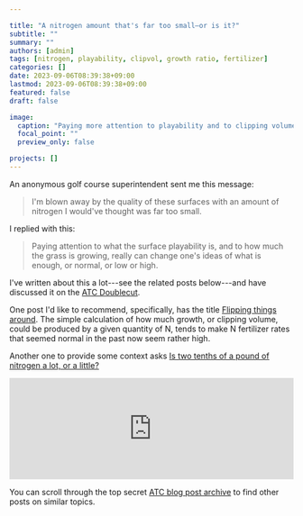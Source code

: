 ```yaml
---

title: "A nitrogen amount that's far too small—or is it?"
subtitle: ""
summary: ""
authors: [admin]
tags: [nitrogen, playability, clipvol, growth ratio, fertilizer]
categories: []
date: 2023-09-06T08:39:38+09:00
lastmod: 2023-09-06T08:39:38+09:00
featured: false
draft: false

image:
  caption: "Paying more attention to playability and to clipping volume has changed my ideas about normal N fertilizer rates."
  focal_point: ""
  preview_only: false

projects: []
---
```


An anonymous golf course superintendent sent me this message:

> I'm blown away by the quality of these surfaces with an amount of nitrogen I would've thought was far too small.

I replied with this:

> Paying attention to what the surface playability is, and to how much the grass is growing, really can change one's ideas of what is enough, or normal, or low or high.

I've written about this a lot---see the related posts below---and have discussed it on the [ATC Doublecut](https://doublecut.asianturfgrass.com/). 

One post I'd like to recommend, specifically, has the title [Flipping things around](https://www.asianturfgrass.com/post/flipping-things-around/). The simple calculation of how much growth, or clipping volume, could be produced by a given quantity of N, tends to make N fertilizer rates that seemed normal in the past now seem rather high.

Another one to provide some context asks [Is two tenths of a pound of nitrogen a lot, or a little?](https://www.asianturfgrass.com/post/is-two-tenths-of-a-pound-of-nitrogen-a-lot-or-a-little/)

<iframe width="100%" height="180" frameborder="no" scrolling="no" seamless src="https://share.transistor.fm/e/ffa2647f/dark"></iframe>
<br>

You can scroll through the top secret [ATC blog post archive](https://www.asianturfgrass.com/archive) to find other posts on similar topics.

